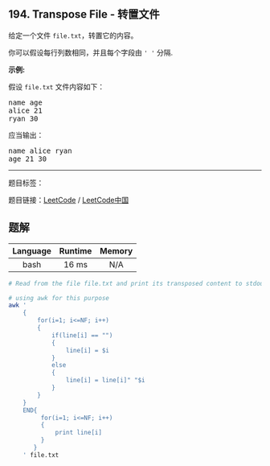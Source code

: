 ## 194. Transpose File - 转置文件

<!--If you want to use the English description, use `question.content` instead-->

<p>给定一个文件&nbsp;<code>file.txt</code>，转置它的内容。</p>

<p>你可以假设每行列数相同，并且每个字段由&nbsp;<code>&#39; &#39;</code> 分隔.</p>

<p><strong>示例:</strong></p>

<p>假设&nbsp;<code>file.txt</code>&nbsp;文件内容如下：</p>

<pre>name age
alice 21
ryan 30
</pre>

<p>应当输出：</p>

<pre>name alice ryan
age 21 30
</pre>



-----

题目标签：

题目链接：[LeetCode](https://leetcode.com/problems/transpose-file/description/)  /  [LeetCode中国](https://leetcode-cn.com/problems/transpose-file/description/)

## 题解



| Language | Runtime | Memory |
|:---:|:---:|:---:|
| bash  | 16  ms | N/A |

```bash
# Read from the file file.txt and print its transposed content to stdout.

# using awk for this purpose
awk '
    {
        for(i=1; i<=NF; i++)
        {   
            if(line[i] == "")
            {
                line[i] = $i
            }
            else
            {
                line[i] = line[i]" "$i
            }
        }
    }
    END{
         for(i=1; i<=NF; i++)
         {
             print line[i]
         }
       }
    ' file.txt
```
